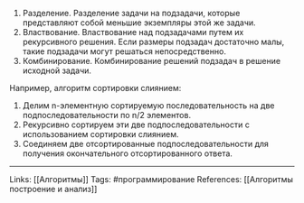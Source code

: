 1. Разделение. Разделение задачи на подзадачи, которые представляют собой меньшие экземпляры этой же задачи.
2. Властвование. Властвование над подзадачами путем их рекурсивного решения. Если размеры подзадач достаточно малы, такие подзадачи могут решаться непосредственно. 
3. Комбинирование. Комбинирование решений подзадач в решение исходной задачи. 

Например, алгоритм сортировки слиянием:
1. Делим n-элементную сортируемую последовательность на две подпоследовательности по n/2 элементов.
2. Рекурсивно сортируем эти две подпоследовательности с использованием сортировки слиянием.
3. Соединяем две отсортированные подпоследовательности для получения окончательного отсортированного ответа. 
___
Links: [[Алгоритмы]]
Tags: #программирование 
References: [[Алгоритмы построение и анализ]]